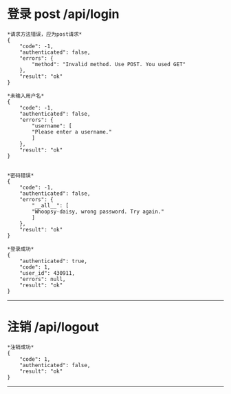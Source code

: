 
# 登录 post /api/login

    *请求方法错误，应为post请求*
    {
        "code": -1,
        "authenticated": false,
        "errors": {
            "method": "Invalid method. Use POST. You used GET"
        },
        "result": "ok"
    }

    *未输入用户名*
    {
        "code": -1,
        "authenticated": false,
        "errors": {
            "username": [
            "Please enter a username."
            ]
        },
        "result": "ok"
    }


    *密码错误*
    {
        "code": -1,
        "authenticated": false,
        "errors": {
            "__all__": [
            "Whoopsy-daisy, wrong password. Try again."
            ]
        },
        "result": "ok"
    }

    *登录成功*
    {
        "authenticated": true,
        "code": 1,
        "user_id": 430911,
        "errors": null,
        "result": "ok"
    }

***

# 注销 /api/logout

    *注销成功*
    {
        "code": 1,
        "authenticated": false,
        "result": "ok"
    }

***